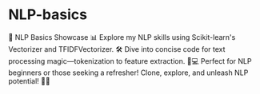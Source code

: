 # NLP-basics
🚀 NLP Basics Showcase 📊  Explore my NLP skills using Scikit-learn's Vectorizer and TFIDFVectorizer. 🛠️  Dive into concise code for text processing magic—tokenization to feature extraction. 🧠💻  Perfect for NLP beginners or those seeking a refresher! Clone, explore, and unleash NLP potential! 🚀✨
